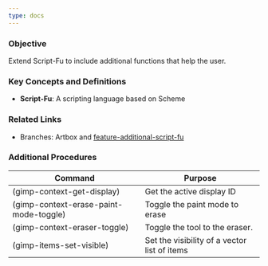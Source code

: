 ```yaml
---
type: docs
---
```


### Objective

Extend Script-Fu to include additional functions that help the user.

### Key Concepts and Definitions

- **Script-Fu**: A scripting language based on Scheme 

### Related Links
- Branches: Artbox and [feature-additional-script-fu](https://gitlab.gnome.org/pixelmixer/artbox/-/tree/feature-additional-script-fu?ref_type=heads)

### Additional Procedures

| **Command** | **Purpose** |
| --- | --- |
| (gimp-context-get-display) | Get the active display ID |
| (gimp-context-erase-paint-mode-toggle) | Toggle the paint mode to erase |
| (gimp-context-eraser-toggle) | Toggle the tool to the eraser. |
| (gimp-items-set-visible) | Set the visibility of a vector list of items |
